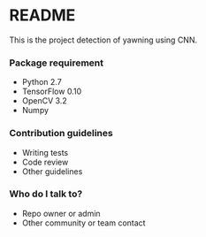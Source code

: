 # README #

This is the project detection of yawning using CNN.

### Package requirement ###

* Python 2.7
* TensorFlow 0.10
* OpenCV 3.2
* Numpy

### Contribution guidelines ###

* Writing tests
* Code review
* Other guidelines

### Who do I talk to? ###

* Repo owner or admin
* Other community or team contact